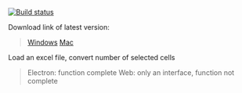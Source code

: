 [![Build status](https://ci.appveyor.com/api/projects/status/github/zhaofeng-shu33/excel-to-bin?branch=master&svg=true)](https://ci.appveyor.com/project/zhaofeng-shu33/excel-to-bin/branch/master)

Download link of latest version:
> [Windows](#)
> [Mac](https://programmierung.oss-cn-shenzhen.aliyuncs.com/excel-to-bin/excel-to-bin-darwin.zip)

Load an excel file, convert number of selected cells 
> Electron: function complete
> Web: only an interface, function not complete